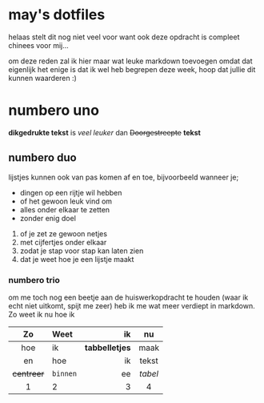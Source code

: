 # may's dotfiles

helaas stelt dit nog niet veel voor want ook deze opdracht is compleet chinees voor mij...

om deze reden zal ik hier maar wat leuke markdown toevoegen omdat dat eigenlijk het enige is dat ik wel heb begrepen deze week, hoop dat jullie dit kunnen waarderen :)

# numbero uno

**dikgedrukte tekst** is _veel leuker_ dan ~~Doorgestreepte~~ **tekst**

## numbero duo

lijstjes kunnen ook van pas komen af en toe, bijvoorbeeld wanneer je;

* dingen op een rijtje wil hebben
* of het gewoon leuk vind om
* alles onder elkaar te zetten
* zonder enig doel

1. of je zet ze gewoon netjes
2. met cijfertjes onder elkaar
3. zodat je stap voor stap kan laten zien
4. dat je weet hoe je een lijstje maakt

### numbero trio

om me toch nog een beetje aan de huiswerkopdracht te houden (waar ik echt niet uitkomt, spijt me zeer) heb ik me wat meer verdiept in markdown. Zo weet ik nu hoe ik

Zo | Weet | ik | nu
:---: |:---|---:| :---:
hoe | ik | **tabbelletjes** | maak
en | hoe | ik | tekst 
~~centreer~~ | `binnen` | ee | _tabel_
1 | 2 | 3 | 4
